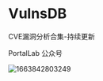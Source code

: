 # VulnsDB
CVE漏洞分析合集-持续更新



PortalLab 公众号

![1663842803249](C:\Users\lenovo\AppData\Roaming\Typora\typora-user-images\1663842803249.png)